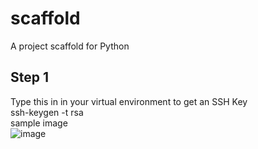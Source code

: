 # scaffold
A project scaffold for Python
## Step 1
Type this in in your virtual environment to get an SSH Key  
ssh-keygen -t rsa  
sample image  
![image](https://github.com/SeanChenJiale/scaffold/assets/153470046/342703db-08e1-4ee1-9b2b-37cba73cc8ae)

